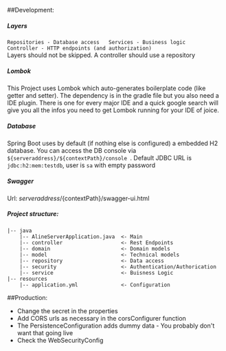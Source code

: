 ##Development:

##### Layers
`Repositories - Database access  
Services - Business logic  
Controller - HTTP endpoints (and authorization)`  
Layers should not be skipped. A controller should use a repository

##### Lombok
This Project uses Lombok which auto-generates boilerplate code (like getter and setter). The dependency is in the gradle file but you also need a IDE plugin. There is one for every major IDE and a quick google search will give you all the infos you need to get Lombok running for your IDE of joice. 

##### Database
Spring Boot uses by default (if nothing else is configured) a embedded H2 database.
You can access the DB console via `${serveraddress}/${contextPath}/console `. Default JDBC URL is `jdbc:h2:mem:testdb`, user is `sa` with empty password

##### Swagger
Url: ${serveraddress}/${contextPath}/swagger-ui.html

##### Project structure:



    |-- java
        |-- AlineServerApplication.java  <- Main
        |-- controller                   <- Rest Endpoints   
        |-- domain                       <- Domain models
        |-- model                        <- Technical models
        |-- repository                   <- Data access
        |-- security                     <- Authentication/Authorication
        |-- service                      <- Buisness Logic
    |-- resources
        |-- application.yml              <- Configuration

##Production:
- Change the secret in the properties
- Add CORS urls as necessary in the corsConfigurer function
- The PersistenceConfiguration adds dummy data - You probably don't want that going live
- Check the WebSecurityConfig
